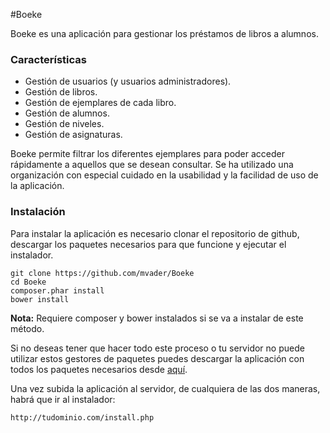 #Boeke

Boeke es una aplicación para gestionar los préstamos de libros a alumnos.

### Características
* Gestión de usuarios (y usuarios administradores).
* Gestión de libros.
* Gestión de ejemplares de cada libro.
* Gestión de alumnos.
* Gestión de niveles.
* Gestión de asignaturas.

Boeke permite filtrar los diferentes ejemplares para poder acceder rápidamente a aquellos que se desean consultar. Se ha utilizado una organización con especial cuidado en la usabilidad y la facilidad de uso de la aplicación.

### Instalación
Para instalar la aplicación es necesario clonar el repositorio de github, descargar los paquetes necesarios para que funcione y ejecutar el instalador.

```
git clone https://github.com/mvader/Boeke
cd Boeke
composer.phar install
bower install
```
**Nota:** Requiere composer y bower instalados si se va a instalar de este método.

Si no deseas tener que hacer todo este proceso o tu servidor no puede utilizar estos gestores de paquetes puedes descargar la aplicación con todos los paquetes necesarios desde [aquí]().

Una vez subida la aplicación al servidor, de cualquiera de las dos maneras, habrá que ir al instalador:

```
http://tudominio.com/install.php
```